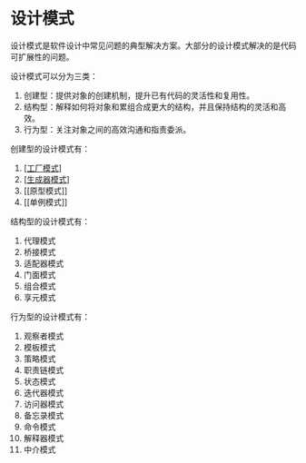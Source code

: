 # 设计模式

设计模式是软件设计中常见问题的典型解决方案。大部分的设计模式解决的是代码可扩展性的问题。

设计模式可以分为三类：

1. 创建型：提供对象的创建机制，提升已有代码的灵活性和复用性。
1. 结构型：解释如何将对象和累组合成更大的结构，并且保持结构的灵活和高效。
1. 行为型：关注对象之间的高效沟通和指责委派。

创建型的设计模式有：

1. [[工厂模式]]
1. [[生成器模式]]
1. [[原型模式]]
1. [[单例模式]]

结构型的设计模式有：

1. 代理模式
1. 桥接模式
1. 适配器模式
1. 门面模式
1. 组合模式
1. 享元模式

行为型的设计模式有：

1. 观察者模式
2. 模板模式
3. 策略模式
4. 职责链模式
5. 状态模式
6. 迭代器模式
7. 访问器模式
8. 备忘录模式
9. 命令模式
10. 解释器模式
11. 中介模式

[//begin]: # "Autogenerated link references for markdown compatibility"
[工厂模式]: notes/%E5%B7%A5%E5%8E%82%E6%A8%A1%E5%BC%8F.md "工厂模式"
[生成器模式]: notes/%E7%94%9F%E6%88%90%E5%99%A8%E6%A8%A1%E5%BC%8F.md "生成器模式"
[//end]: # "Autogenerated link references"
